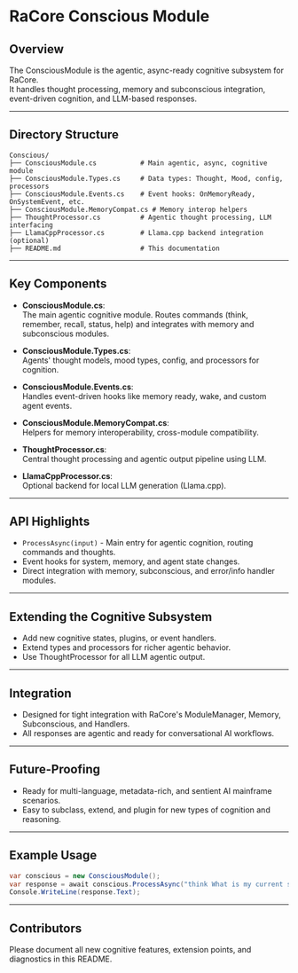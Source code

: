 # RaCore Conscious Module

## Overview

The ConsciousModule is the agentic, async-ready cognitive subsystem for RaCore.  
It handles thought processing, memory and subconscious integration, event-driven cognition, and LLM-based responses.

---

## Directory Structure

```
Conscious/
├── ConsciousModule.cs           # Main agentic, async, cognitive module
├── ConsciousModule.Types.cs     # Data types: Thought, Mood, config, processors
├── ConsciousModule.Events.cs    # Event hooks: OnMemoryReady, OnSystemEvent, etc.
├── ConsciousModule.MemoryCompat.cs # Memory interop helpers
├── ThoughtProcessor.cs          # Agentic thought processing, LLM interfacing
├── LlamaCppProcessor.cs         # Llama.cpp backend integration (optional)
├── README.md                    # This documentation
```

---

## Key Components

- **ConsciousModule.cs**:  
  The main agentic cognitive module. Routes commands (think, remember, recall, status, help) and integrates with memory and subconscious modules.

- **ConsciousModule.Types.cs**:  
  Agents' thought models, mood types, config, and processors for cognition.

- **ConsciousModule.Events.cs**:  
  Handles event-driven hooks like memory ready, wake, and custom agent events.

- **ConsciousModule.MemoryCompat.cs**:  
  Helpers for memory interoperability, cross-module compatibility.

- **ThoughtProcessor.cs**:  
  Central thought processing and agentic output pipeline using LLM.

- **LlamaCppProcessor.cs**:  
  Optional backend for local LLM generation (Llama.cpp).

---

## API Highlights

- `ProcessAsync(input)` - Main entry for agentic cognition, routing commands and thoughts.
- Event hooks for system, memory, and agent state changes.
- Direct integration with memory, subconscious, and error/info handler modules.

---

## Extending the Cognitive Subsystem

- Add new cognitive states, plugins, or event handlers.
- Extend types and processors for richer agentic behavior.
- Use ThoughtProcessor for all LLM agentic output.

---

## Integration

- Designed for tight integration with RaCore's ModuleManager, Memory, Subconscious, and Handlers.
- All responses are agentic and ready for conversational AI workflows.

---

## Future-Proofing

- Ready for multi-language, metadata-rich, and sentient AI mainframe scenarios.
- Easy to subclass, extend, and plugin for new types of cognition and reasoning.

---

## Example Usage

```csharp
var conscious = new ConsciousModule();
var response = await conscious.ProcessAsync("think What is my current status?");
Console.WriteLine(response.Text);
```

---

## Contributors

Please document all new cognitive features, extension points, and diagnostics in this README.
